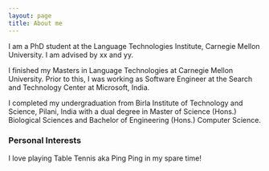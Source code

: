 ```yaml
---
layout: page
title: About me
---
```


I am a PhD student at the Language Technologies Institute, Carnegie Mellon University. I am advised by xx and yy.

I finished my Masters in Language Technologies at Carnegie Mellon University. Prior to this, I was working as Software Engineer at the Search and Technology Center at Microsoft, India. 

I completed my undergraduation from Birla Institute of Technology and Science, Pilani, India with a dual degree in Master of Science (Hons.) Biological Sciences and Bachelor of Engineering (Hons.) Computer Science. 

### Personal Interests

I love playing Table Tennis aka Ping Ping in my spare time!
